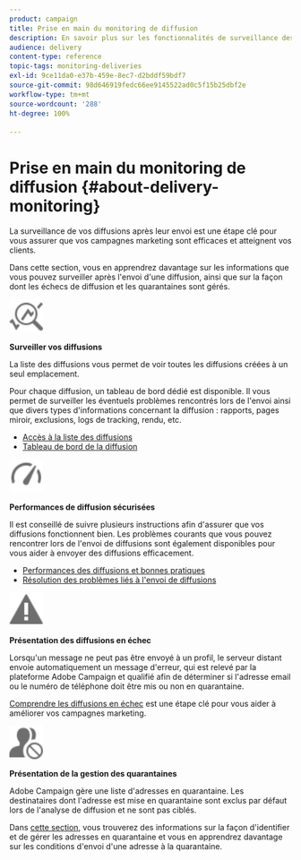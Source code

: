 ```yaml
---
product: campaign
title: Prise en main du monitoring de diffusion
description: En savoir plus sur les fonctionnalités de surveillance des diffusions Campaign Classic.
audience: delivery
content-type: reference
topic-tags: monitoring-deliveries
exl-id: 9ce11da0-e37b-459e-8ec7-d2bddf59bdf7
source-git-commit: 98d646919fedc66ee9145522ad0c5f15b25dbf2e
workflow-type: tm+mt
source-wordcount: '288'
ht-degree: 100%

---
```


# Prise en main du monitoring de diffusion {#about-delivery-monitoring}

La surveillance de vos diffusions après leur envoi est une étape clé pour vous assurer que vos campagnes marketing sont efficaces et atteignent vos clients.

Dans cette section, vous en apprendrez davantage sur les informations que vous pouvez surveiller après l&#39;envoi d&#39;une diffusion, ainsi que sur la façon dont les échecs de diffusion et les quarantaines sont gérés.

<img src="assets/do-not-localize/icon_monitor.svg" width="60px">

**Surveiller vos diffusions**

La liste des diffusions vous permet de voir toutes les diffusions créées à un seul emplacement.

Pour chaque diffusion, un tableau de bord dédié est disponible. Il vous permet de surveiller les éventuels problèmes rencontrés lors de l&#39;envoi ainsi que divers types d&#39;informations concernant la diffusion : rapports, pages miroir, exclusions, logs de tracking, rendu, etc.

* [Accès à la liste des diffusions](../../delivery/using/list-of-deliveries.md)
* [Tableau de bord de la diffusion](../../delivery/using/delivery-dashboard.md)

<img src="assets/do-not-localize/icon_guidelines.svg" width="60px">

**Performances de diffusion sécurisées**

Il est conseillé de suivre plusieurs instructions afin d&#39;assurer que vos diffusions fonctionnent bien. Les problèmes courants que vous pouvez rencontrer lors de l&#39;envoi de diffusions sont également disponibles pour vous aider à envoyer des diffusions efficacement.

* [Performances des diffusions et bonnes pratiques](../../delivery/using/delivery-performances.md)
* [Résolution des problèmes liés à l&#39;envoi de diffusions](../../delivery/using/delivery-troubleshooting.md)

<img src="assets/do-not-localize/icon_failure.svg" width="60px">

**Présentation des diffusions en échec**

Lorsqu&#39;un message ne peut pas être envoyé à un profil, le serveur distant envoie automatiquement un message d&#39;erreur, qui est relevé par la plateforme Adobe Campaign et qualifié afin de déterminer si l&#39;adresse email ou le numéro de téléphone doit être mis ou non en quarantaine.

[Comprendre les diffusions en échec](../../delivery/using/understanding-delivery-failures.md) est une étape clé pour vous aider à améliorer vos campagnes marketing.

<img src="assets/do-not-localize/icon_quarantine.svg" width="60px">

**Présentation de la gestion des quarantaines**

Adobe Campaign gère une liste d&#39;adresses en quarantaine. Les destinataires dont l&#39;adresse est mise en quarantaine sont exclus par défaut lors de l&#39;analyse de diffusion et ne sont pas ciblés.

Dans [cette section](../../delivery/using/understanding-quarantine-management.md), vous trouverez des informations sur la façon d&#39;identifier et de gérer les adresses en quarantaine et vous en apprendrez davantage sur les conditions d&#39;envoi d&#39;une adresse à la quarantaine.
